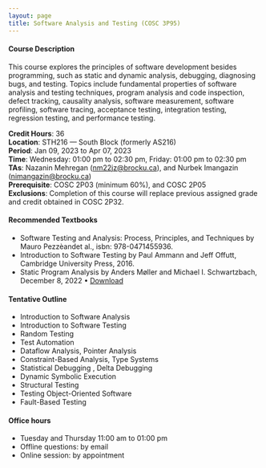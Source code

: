 ```yaml
---
layout: page
title: Software Analysis and Testing (COSC 3P95)
---
```


#### Course Description

This course explores the principles of software development besides programming, such as static and dynamic analysis, debugging, 
diagnosing bugs, and testing. Topics include fundamental properties of software analysis and testing techniques, program analysis 
and code inspection, defect tracking, causality analysis, software measurement, software profiling, software tracing, acceptance 
testing, integration testing, regression testing, and performance testing.

**Credit Hours**: 36\
**Location**: STH216 — South Block (formerly AS216)\
**Period**: Jan 09, 2023 to Apr 07, 2023\
**Time**: Wednesday: 01:00 pm to 02:30 pm, Friday: 01:00 pm to 02:30 pm\
**TAs**: Nazanin Mehregan (nm22jz@brocku.ca), and Nurbek Imangazin (nimangazin@brocku.ca)\
**Prerequisite**: COSC 2P03 (minimum 60%), and COSC 2P05\
**Exclusions**: Completion of this course will replace previous assigned grade and credit obtained in COSC 2P32.

#### Recommended Textbooks
* Software Testing and Analysis: Process, Principles, and Techniques by Mauro Pezzèandet al., isbn: 978-0471455936.
* Introduction to Software Testing by Paul Ammann and Jeff Offutt, Cambridge University Press, 2016.
* Static Program Analysis by Anders Møller and Michael I. Schwartzbach, December 8, 2022 • [Download](https://cs.au.dk/~amoeller/spa/spa.pdf)
    
#### Tentative Outline
* Introduction to Software Analysis
* Introduction to Software Testing 
* Random Testing
* Test Automation 
* Dataflow Analysis, Pointer Analysis
* Constraint-Based Analysis, Type Systems
* Statistical Debugging , Delta Debugging
* Dynamic Symbolic Execution
* Structural Testing
* Testing Object-Oriented Software
* Fault-Based Testing

#### Office hours 
* Tuesday and Thursday 11:00 am to 01:00 pm
* Offline questions: by email
* Online session: by appointment
